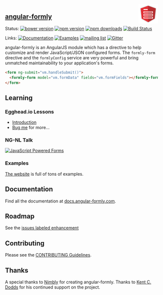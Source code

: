 <img src="https://raw.githubusercontent.com/formly-js/angular-formly/master/other/logo/angular-formly-logo-64px.png" alt="angular-formly logo" title="angular-formly" align="right" width="64" height="64" />

## [angular-formly](http://docs.angular-formly.com)

Status:
[![bower version](https://img.shields.io/bower/v/angular-formly.svg?style=flat-square)](https://www.npmjs.org/package/angular-formly)
[![npm version](https://img.shields.io/npm/v/angular-formly.svg?style=flat-square)](https://www.npmjs.org/package/angular-formly)
[![npm downloads](https://img.shields.io/npm/dm/angular-formly.svg?style=flat-square)](http://npm-stat.com/charts.html?package=angular-formly&from=2015-01-01)
[![Build Status](https://img.shields.io/travis/formly-js/angular-formly.svg?style=flat-square)](https://travis-ci.org/formly-js/angular-formly)

Links:
[![Documentation](https://img.shields.io/badge/API-Docs-red.svg?style=flat-square)](http://docs.angular-formly.com)
[![Examples](https://img.shields.io/badge/formly-examples-green.svg?style=flat-square)](http://angular-formly.com)
[![mailing list](https://img.shields.io/badge/mailing-list-orange.svg?style=flat-square)](https://groups.io/org/groupsio/formly-js)
[![Gitter](https://badges.gitter.im/Join%20Chat.svg)](https://gitter.im/formly-js/angular-formly?utm_source=badge&utm_medium=badge&utm_campaign=pr-badge&utm_content=badge)

angular-formly is an AngularJS module which has a directive to help customize and render JavaScript/JSON configured forms.
The `formly-form` directive and the `formlyConfig` service are very powerful and bring unmatched maintainability to your
application's forms.

```html
<form ng-submit="vm.handleSubmit()">
  <formly-form model="vm.formData" fields="vm.formFields"></formly-form>
</form>
```

## Learning

### Egghead.io Lessons

- [Introduction](https://egghead.io/lessons/angularjs-introduction-to-angular-formly)
- [Bug me](/../../issues/219) for more...

### NG-NL Talk

[![JavaScript Powered Forms](other/ng-nl-talk.png)](http://youtu.be/o90TMDL3OYc)

### Examples

[The website](http://formly-js.github.io/angular-formly/) is full of tons of examples.

## Documentation

Find all the documentation at [docs.angular-formly.com](http://docs.angular-formly.com).

## Roadmap

See the [issues labeled enhancement](https://github.com/formly-js/angular-formly/labels/enhancement)

## Contributing

Please see the [CONTRIBUTING Guidelines](CONTRIBUTING.md).

## Thanks

A special thanks to [Nimbly](http://gonimbly.com) for creating angular-formly.
Thanks to [Kent C. Dodds](https://github.com/kentcdodds) for his continued support on the project.
